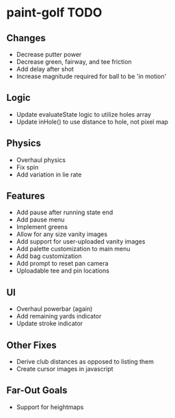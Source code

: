# paint-golf TODO

## Changes

* Decrease putter power
* Decrease green, fairway, and tee friction
* Add delay after shot
* Increase magnitude required for ball to be 'in motion'

## Logic

* Update evaluateState logic to utilize holes array
* Update inHole() to use distance to hole, not pixel map


## Physics

* Overhaul physics
* Fix spin
* Add variation in lie rate


## Features

* Add pause after running state end
* Add pause menu
* Implement greens
* Allow for any size vanity images
* Add support for user-uploaded vanity images
* Add palette customization to main menu
* Add bag customization
* Add prompt to reset pan camera
* Uploadable tee and pin locations


## UI

* Overhaul powerbar (again)
* Add remaining yards indicator
* Update stroke indicator


## Other Fixes

* Derive club distances as opposed to listing them
* Create cursor images in javascript


## Far-Out Goals

* Support for heightmaps
